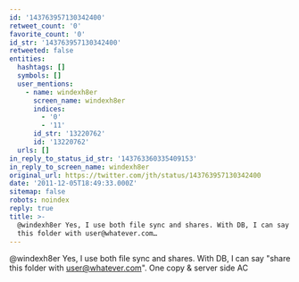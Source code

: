 ```yaml
---
id: '143763957130342400'
retweet_count: '0'
favorite_count: '0'
id_str: '143763957130342400'
retweeted: false
entities:
  hashtags: []
  symbols: []
  user_mentions:
    - name: windexh8er
      screen_name: windexh8er
      indices:
        - '0'
        - '11'
      id_str: '13220762'
      id: '13220762'
  urls: []
in_reply_to_status_id_str: '143763360335409153'
in_reply_to_screen_name: windexh8er
original_url: https://twitter.com/jth/status/143763957130342400
date: '2011-12-05T18:49:33.000Z'
sitemap: false
robots: noindex
reply: true
title: >-
  @windexh8er Yes, I use both file sync and shares. With DB, I can say "share
  this folder with user@whatever.com…
---
```


@windexh8er Yes, I use both file sync and shares. With DB, I can say "share this folder with user@whatever.com". One copy & server side AC